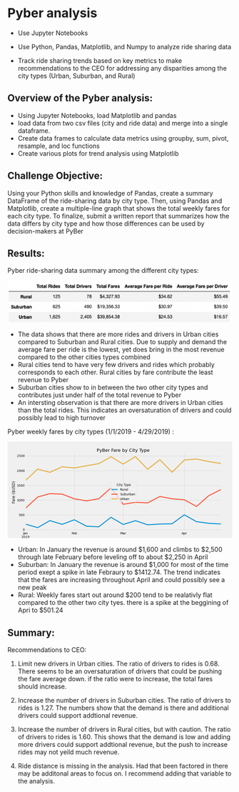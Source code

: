 # Pyber analysis

* Use Jupyter Notebooks

* Use Python, Pandas, Matplotlib, and Numpy to analyze ride sharing data 

* Track ride sharing trends based on key metrics to make recommendations to the CEO for addressing any disparities among the city types (Urban, Suburban, and Rural)

## Overview of the Pyber analysis:

* Using Jupyter Notebooks, load Matplotlib and pandas
* load data from two csv files (city and ride data) and merge into a single dataframe.
* Create data frames to calculate data metrics using groupby, sum, pivot, resample, and loc functions
* Create various plots for trend analysis using Matplotlib

## Challenge Objective:
Using your Python skills and knowledge of Pandas, create a summary DataFrame of the ride-sharing data by city type. Then, using Pandas and Matplotlib, create a multiple-line graph that shows the total weekly fares for each city type. To finalize, submit a written report that summarizes how the data differs by city type and how those differences can be used by decision-makers at PyBer

## Results:
Pyber ride-sharing data summary among the different city types:

![Pyber Summary by City Type.](https://github.com/ClayMack/PyBer_Analysis/blob/main/analysis/Fig9.png "Pyber Summary by City Type.")

* The data shows that there are more rides and drivers in Urban cities compared to Suburban and Rural cities. Due to supply and demand the average fare per ride is the lowest, yet does bring in the most revenue compared to the other cities types combined
* Rural cities tend to have very few drivers and rides which probably corresponds to each other. Rural cities by fare contribute the least revenue to Pyber
* Suburban cities show to in between the two other city types and contributes just under half of the total revenue to Pyber 
* An intersting observation is that there are more drivers in Urban cities than the total rides. This indicates an oversaturation of drivers and could possibly lead to high turnover 

Pyber weekly fares by city types (1/1/2019 - 4/29/2019) :

![Pyber Fares by City Types.](https://github.com/ClayMack/PyBer_Analysis/blob/main/analysis/PyBer_fare_summary.png "Pyber Fares by City Types.")

* Urban: In January the revenue is around $1,600 and climbs to $2,500 through late February before leveling off to about $2,250 in April
* Suburban: In January the revenue is around $1,000 for most of the time period exept a spike in late Febraury to  $1412.74. The trend indicates that the fares are increasing throughout April and could possibly see a new peak
* Rural: Weekly fares start out around $200 tend to be realativly flat compared to the other two city tyes. there is a spike at the beggining of Apri to $501.24


## Summary:

Recommendations to CEO:

1. Limit new drivers in Urban cities. The ratio of drivers to rides is 0.68. There seems to be an oversaturation of drivers that could be pushing the fare average down. if the ratio were to increase, the total fares should increase. 

1. Increase the number of drivers in Suburban cities. The ratio of drivers to rides is 1.27.  The numbers show that the demand is there and additional drivers could support addtional revenue.

1. Increase the number of drivers in Rural cities, but with caution. The ratio of drivers to rides is 1.60.  This shows that the demand is low and adding more drivers could support addtional revenue, but the push to increase rides may not yeild much revenue.

1. Ride distance is missing in the analysis. Had that been factored in there may be additonal areas to focus on. I recommend adding that variable to the analysis.




